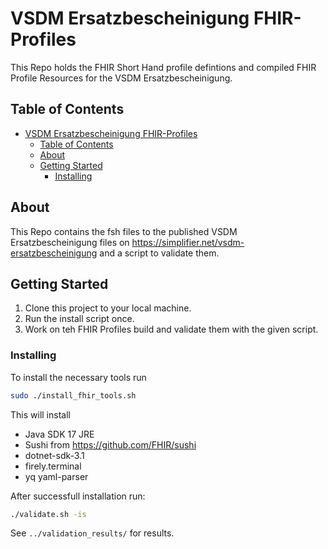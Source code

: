 # VSDM Ersatzbescheinigung FHIR-Profiles

This Repo holds the FHIR Short Hand profile defintions and compiled FHIR Profile Resources for the VSDM Ersatzbescheinigung.

## Table of Contents

- [VSDM Ersatzbescheinigung FHIR-Profiles](#vsdm-ersatzbescheinigung-fhir-profiles)
  - [Table of Contents](#table-of-contents)
  - [About ](#about-)
  - [Getting Started ](#getting-started-)
    - [Installing](#installing)

## About <a name = "about"></a>

This Repo contains the fsh files to the published VSDM Ersatzbescheinigung files on https://simplifier.net/vsdm-ersatzbescheinigung and a script to validate them.

## Getting Started <a name = "getting_started"></a>

1. Clone this project to your local machine.
2. Run the install script once.
3. Work on teh FHIR Profiles build and validate them with the given script.

### Installing

To install the necessary tools run

```bash
sudo ./install_fhir_tools.sh
```

This will install

- Java SDK 17 JRE
- Sushi from <https://github.com/FHIR/sushi>
- dotnet-sdk-3.1
- firely.terminal
- yq yaml-parser

After successfull installation run:

```bash
./validate.sh -is
```

See `../validation_results/` for results.
